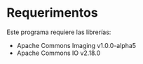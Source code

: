 # Requerimentos
Este programa requiere las librerías:
* Apache Commons Imaging v1.0.0-alpha5
* Apache Commons IO v2.18.0